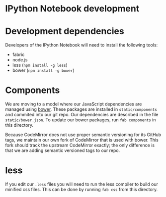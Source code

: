 # IPython Notebook development

# Development dependencies

Developers of the IPython Notebook will need to install the following tools:

* fabric
* node.js
* less (`npm install -g less`)
* bower (`npm install -g bower`)

# Components

We are moving to a model where our JavaScript dependencies are managed using 
[bower](http://bower.io/). These packages are installed in `static/components`
and commited into our git repo. Our dependencies are described in the file
`static/bower.json`. To update our bower packages, run `fab components` in this
directory.

Because CodeMirror does not use proper semantic versioning for its GitHub tags,
we maintain our own fork of CodeMirror that is used with bower. This fork should
track the upstream CodeMirror exactly; the only difference is that we are adding
semantic versioned tags to our repo.

# less

If you edit our `.less` files you will need to run the less compiler to build
our minified css files.  This can be done by running `fab css` from this directory.

